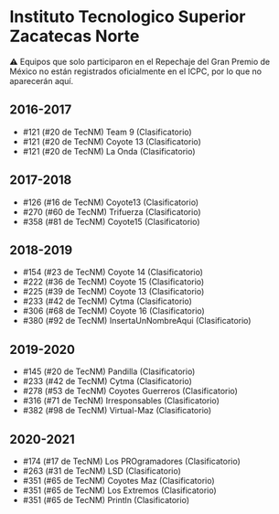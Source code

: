 # Instituto Tecnologico Superior Zacatecas Norte

:warning: Equipos que solo participaron en el Repechaje del Gran Premio de México no están registrados oficialmente en el ICPC, por lo que no aparecerán aquí.

## 2016-2017

- #121 (#20 de TecNM) Team 9 (Clasificatorio)
- #121 (#20 de TecNM) Coyote 13 (Clasificatorio)
- #121 (#20 de TecNM) La Onda (Clasificatorio)

## 2017-2018

- #126 (#16 de TecNM) Coyote13 (Clasificatorio)
- #270 (#60 de TecNM) Trifuerza (Clasificatorio)
- #358 (#81 de TecNM) Coyote15 (Clasificatorio)

## 2018-2019

- #154 (#23 de TecNM) Coyote 14 (Clasificatorio)
- #222 (#36 de TecNM) Coyote 15 (Clasificatorio)
- #225 (#39 de TecNM) Coyote 13 (Clasificatorio)
- #233 (#42 de TecNM) Cytma (Clasificatorio)
- #306 (#68 de TecNM) Coyote 16 (Clasificatorio)
- #380 (#92 de TecNM) InsertaUnNombreAqui (Clasificatorio)

## 2019-2020

- #145 (#20 de TecNM) Pandilla (Clasificatorio)
- #233 (#42 de TecNM) Cytma (Clasificatorio)
- #278 (#53 de TecNM) Coyotes Guerreros (Clasificatorio)
- #316 (#71 de TecNM) Irresponsables (Clasificatorio)
- #382 (#98 de TecNM) Virtual-Maz (Clasificatorio)

## 2020-2021

- #174 (#17 de TecNM) Los PROgramadores (Clasificatorio)
- #263 (#31 de TecNM) LSD (Clasificatorio)
- #351 (#65 de TecNM) Coyotes Maz (Clasificatorio)
- #351 (#65 de TecNM) Los Extremos (Clasificatorio)
- #351 (#65 de TecNM) Println (Clasificatorio)


